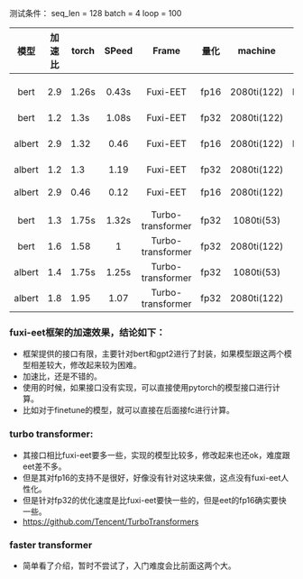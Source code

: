 测试条件：  seq_len = 128      batch = 4    loop = 100

|  模型  | 加速比 | torch | SPeed |       Frame       | 量化 |   machine   |                 tag                  |
| :----: | :----: | ----- | :---: | :---------------: | :--: | :---------: | :----------------------------------: |
|  bert  |  2.9   | 1.26s | 0.43s |     Fuxi-EET      | fp16 | 2080ti(122) | 12 layer; hidden_size:768; 12 heads; |
|  bert  |  1.2   | 1.3s  | 1.08s |     Fuxi-EET      | fp32 | 2080ti(122) |                                      |
| albert |  2.9   | 1.32  | 0.46  |     Fuxi-EET      | fp16 | 2080ti(122) | 12 layer; hidden_size:768; 12 heads; |
| albert |  1.2   | 1.3   | 1.19  |     Fuxi-EET      | fp32 | 2080ti(122) |                                      |
| albert |  2.9   | 0.46  | 0.12  |     Fuxi-EET      | fp16 | 2080ti(122) |       ==线上标点模型：4layer==       |
|  bert  |  1.3   | 1.75s | 1.32s | Turbo-transformer | fp32 | 1080ti(53)  |                                      |
|  bert  |  1.6   | 1.58  |   1   | Turbo-transformer | fp32 | 2080ti(122) |                                      |
| albert |  1.4   | 1.75s | 1.25s | Turbo-transformer | fp32 | 1080ti(53)  |                                      |
| albert |  1.8   | 1.95  | 1.07  | Turbo-transformer | fp32 | 2080ti(122) |                                      |







### fuxi-eet框架的加速效果，结论如下：

* 框架提供的接口有限，主要针对bert和gpt2进行了封装，如果模型跟这两个模型相差较大，修改起来较为困难。
* 加速比，还是不错的。
* 使用的时候，如果接口没有实现，可以直接使用pytorch的模型接口进行计算。
* 比如对于finetune的模型，就可以直接在后面接fc进行计算。



### turbo transformer:

- 其接口相比fuxi-eet要多一些，实现的模型比较多，修改起来也还ok，难度跟eet差不多。
- 但是其对fp16的支持不是很好，好像没有针对这块来做，这点没有fuxi-eet人性化。
- 但是针对fp32的优化速度是比fuxi-eet要快一些的，但是eet的fp16确实要快一些。
- https://github.com/Tencent/TurboTransformers

### faster transformer

- 简单看了介绍，暂时不尝试了，入门难度会比前面这两个大。